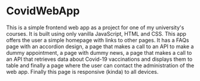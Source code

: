 # CovidWebApp

This is a simple frontend web app as a project for one of my university's courses. It is built using only vanilla JavaScript, HTML and CSS.
This app offers the user a simple homepage with links to other pages. It has a FAQs page with an accordion design, a page that makes a call to an API to make a dummy appointment,
a page with dummy news, a page that makes a call to an API that retrieves data about Covid-19 vaccinations and displays them to table and finally a page where the user can contact the 
administration of the web app. Finally this page is responsive (kinda) to all devices. 
